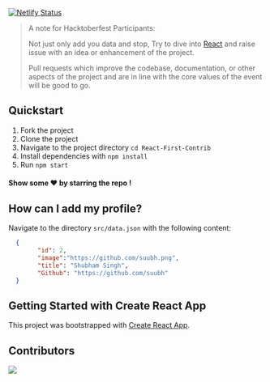 [![Netlify Status](https://api.netlify.com/api/v1/badges/411568ee-cee9-4f22-b1f1-b6f119931d6c/deploy-status)](https://reactfirstcontrib.netlify.app/)


> A note for Hacktoberfest Participants:
>
> Not just only add you data and stop, Try to dive into [React](https://reactjs.org/docs/getting-started.html) and raise issue with an idea or enhancement of the project.
> 
> Pull requests which improve the codebase, documentation, or other aspects of the project and are in line with the core values
> of the event will be good to go.

## Quickstart

1. Fork the project
2. Clone the project
3. Navigate to the project directory `cd React-First-Contrib`
4. Install dependencies with `npm install`
5. Run `npm start`

 
#### Show some ❤️ by starring the repo !



## How can I add my profile?

Navigate to the directory `src/data.json` with the following content:

```json
  {
        "id": 2,
        "image":"https://github.com/suubh.png",
        "title": "Shubham Singh",
        "Github": "https://github.com/suubh"
  }
```

## Getting Started with Create React App

This project was bootstrapped with [Create React App](https://github.com/facebook/create-react-app).

## Contributors

<a href="https://github.com/suubh/React-First-Contrib/graphs/contributors">
  <img src="https://contrib.rocks/image?repo=suubh/React-First-Contrib" />
</a>

